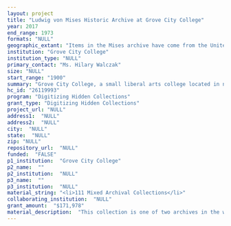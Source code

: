```yaml
--- 
layout: project 
title: "Ludwig von Mises Historic Archive at Grove City College"
year: 2017
end_range: 1973
formats: "NULL"
geographic_extant: "Items in the Mises archive have come from the United States, Germany, Austria, Czechoslovakia, France, Spain, Netherlands, Italy, and England."
institution: "Grove City College"
institution_type: "NULL"
primary_contact: "Ms. Hilary Walczak"
size: "NULL"
start_range: "1900"
summary: "Grove City College, a small liberal arts college located in northwestern Pennsylvania, owns an archive of 20,000 pages of unpublished works by Ludwig von Mises. Mises was a leading 20th century Austrian economist and the mentor of Dr. Hans Sennholz, a long-time Chair of the College's economics department. The historically significant collection covers Mises’ life in Europe during the rise of the Nazi party and the start of WWII to his emigration to the United States up until his death in 1973. Most of the papers cover his political and economic beliefs. The College’s archive team will digitize the collection and make it available via an online web portal located on www.gcc.edu. Scholars from around the world will be able to access the collection and the College will create linkages with other organizations to publicize the collection."
hc_id: "26119993"
program: "Digitizing Hidden Collections"
grant_type: "Digitizing Hidden Collections"
project_url: "NULL"
address1:  "NULL"
address2:  "NULL"
city:  "NULL"
state:  "NULL"
zip: "NULL"
repository_url:  "NULL"
funded:  "FALSE"
p1_institution:  "Grove City College"
p2_name:  ""
p2_institution:  "NULL"
p3_name:  ""
p3_institution:  "NULL"
material_string: "<li>111 Mixed Archival Collections</li>"
collaborating_institution:  "NULL"
grant_amount:  "$171,978"
material_description:  "This collection is one of two archives in the world that contain Ludwig von Mises personal papers. This collection contains unpublished materials that were not confiscated by the Nazis during WWII. It consists of correspondence between individuals, Colleges and Universities, and publishing companies. There are manuscript files containing article and book manuscripts some published, some unpublished. There are pamphlets and published materials including articles, reviews and notices of works. One series contains the personal papers of Mises and his wife Margit including financial and medical records as well as scrapbooks and photos. Another series covers the death of Ludwig von Mises. The collection covers Mises’ life in Europe during the rise of the Nazi party and the start of WWII to his emigration to the United States up until his death in 1973. Most of the papers cover his political and economic beliefs. Many cover his many lectures given around the world and similar economics events. The collection contains correspondence with many notable individuals including but not limited to William F. Buckley, Barry Goldwater, Otto von Hapsburg, Rose Wilder Lane, Richard von Mises, J. Howard Pew, Wilhelm Röpke, Hans Sennholz, and Albert Mannheimer."
---
```


